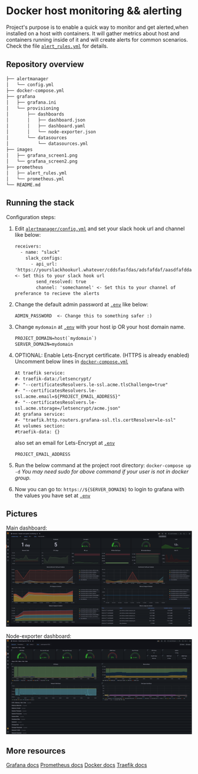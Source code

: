 # Docker host monitoring && alerting

Project's purpose is to enable a quick way to monitor and get alerted,when installed on a host with containers.
It will gather metrics about host and containers running inside of it and will create alerts for common scenarios.
Check the file [`alert_rules.yml`](./prometheus/alert_rules.yml) for details.

## Repository overview

```
├── alertmanager
│   └── config.yml
├── docker-compose.yml
├── grafana
│   ├── grafana.ini
│   └── provisioning
│       ├── dashboards
│       │   ├── dashboard.json
│       │   ├── dashboard.yaml
│       │   └── node-exporter.json
│       └── datasources
│           └── datasources.yml
├── images
│   ├── grafana_screen1.png
│   └── grafana_screen2.png
├── prometheus
│   ├── alert_rules.yml
│   └── prometheus.yml
└── README.md
```

## Running the stack
Configuration steps:
1) Edit [`alertmanager/config.yml`](./alertmanager/config.yml) and set your slack hook url and channel like below:
   ```
   receivers:
     - name: "slack"
       slack_configs:
         - api_url: 'https://yourslackhookurl.whatever/cddsfasfdas/adsfafdaf/aasdfafddafa' <- Set this to your slack hook url
           send_resolved: true
           channel: 'somechannel' <- Set this to your channel of preferance to recieve the alerts
   ```
2) Change the default admin password at [`.env`](.env) like below:
   ```
   ADMIN_PASSWORD  <- Change this to something safer :)
   ```

3) Change `mydomain` at [`.env`](.env) with your host ip OR your host domain name.
   ```
   PROJECT_DOMAIN=host(`mydomain`)
   SERVER_DOMAIN=mydomain
   ```

4) OPTIONAL: Enable Lets-Encrypt certificate. (HTTPS is already enabled)
   Uncomment below lines in [`docker-compose.yml`](docker-compose.yml)
   ```
   At traefik service:
   #- traefik-data:/letsencrypt/
   #- "--certificatesResolvers.le-ssl.acme.tlsChallenge=true"
   #- "--certificatesResolvers.le-ssl.acme.email=${PROJECT_EMAIL_ADDRESS}"
   #- "--certificatesResolvers.le-ssl.acme.storage=/letsencrypt/acme.json"
   At grafana service:
   #- "traefik.http.routers.grafana-ssl.tls.certResolver=le-ssl"
   At volumes section:
   #traefik-data: {}
   ```
   also set an email for Lets-Encrypt at [`.env`](.env)
   ```
   PROJECT_EMAIL_ADDRESS
   ```

5) Run the below command at the project root directory:
`docker-compose up -d`
  *You may need sudo for above command if your user is not in docker group.*


6) Now you can go to:
`https://${SERVER_DOMAIN}` to login to grafana with the values you have set at [`.env`](.env)


## Pictures
Main dashboard:
![main_dashboard](./images/grafana_screen1.png)

Node-exporter dashboard:
![node_dashboard](./images/grafana_screen2.png)

## More resources

[Grafana docs](https://grafana.com/docs/grafana/latest/administration/configuration/)
[Prometheus docs](https://prometheus.io/docs)
[Docker docs](https://docs.docker.com/)
[Traefik docs](https://doc.traefik.io/traefik/)
